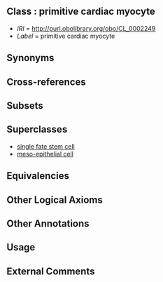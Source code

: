 
## Class : primitive cardiac myocyte

 * *IRI* = http://purl.obolibrary.org/obo/CL_0002249
 * *Label* = primitive cardiac myocyte

## Synonyms


## Cross-references


## Subsets


## Superclasses

 * [single fate stem cell](../../CL/35/CL_0000035.md)
 * [meso-epithelial cell](../../CL/78/CL_0002078.md)

## Equivalencies


## Other Logical Axioms


## Other Annotations


## Usage


## External Comments

